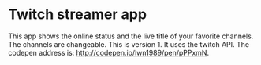 # Twitch streamer app
This app shows the online status and the live title of your favorite channels. The channels are changeable. This is version 1. It uses the twitch API. The codepen address is: http://codepen.io/lwn1989/pen/pPPxmN.
